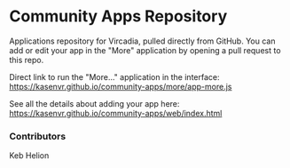 # Community Apps Repository
Applications repository for Vircadia, pulled directly from GitHub. You can add or edit your app in the "More" application by opening a pull request to this repo.

Direct link to run the "More..." application in the interface: 
https://kasenvr.github.io/community-apps/more/app-more.js

See all the details about adding your app here: 
https://kasenvr.github.io/community-apps/web/index.html

### Contributors

Keb Helion
